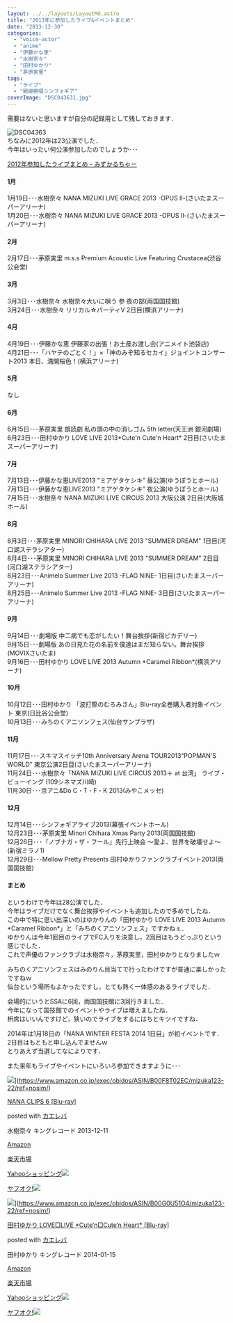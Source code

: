 ```yaml
---
layout: ../../layouts/LayoutMd.astro
title: "2013年に参加したライブ&イベントまとめ"
date: "2013-12-30"
categories: 
  - "voice-actor"
  - "anime"
  - "伊藤かな恵"
  - "水樹奈々"
  - "田村ゆかり"
  - "茅原実里"
tags: 
  - "ライブ"
  - "戦姫絶唱シンフォギア"
coverImage: "DSC043631.jpg"
---
```


需要はないと思いますが自分の記録用として残しておきます．

![DSC04363](/archive/images/DSC043631.jpg "DSC04363.JPG")  
ちなみに2012年は23公演でした．  
今年はいったい何公演参加したのでしょうか･･･

[2012年参加したライブまとめ \- みずかるちゃー](https://mizuka123.net/archive/2709/)

#### 1月

1月19日･･･水樹奈々 NANA MIZUKI LIVE GRACE 2013 -OPUS Ⅱ-(さいたまスーパーアリーナ)  
1月20日･･･水樹奈々 NANA MIZUKI LIVE GRACE 2013 -OPUS Ⅱ-(さいたまスーパーアリーナ)

#### 2月

2月17日･･･茅原実里 m.s.s Premium Acoustic Live Featuring Crustacea(渋谷公会堂)

#### 3月

3月3日･･･水樹奈々 水樹奈々大いに唄う 参 夜の部(両国国技館)  
3月24日･･･水樹奈々 リリカル☆パーティⅤ 2日目(横浜アリーナ)

#### 4月

4月19日･･･伊藤かな恵 伊藤家の出張！お土産お渡し会(アニメイト池袋店)  
4月21日･･･「ハヤテのごとく！」×「神のみぞ知るセカイ」ジョイントコンサート2013 本日、満開桜色！(横浜アリーナ)

#### 5月

なし

#### 6月

6月15日･･･茅原実里 朗読劇 私の頭の中の消しゴム 5th letter(天王洲 銀河劇場)  
6月23日･･･田村ゆかり LOVE LIVE 2013\*Cute'n Cute'n Heart\* 2日目(さいたまスーパーアリーナ)

#### 7月

7月13日･･･伊藤かな恵LIVE2013 "ミアゲタケシキ” 昼公演(ゆうぽうとホール)  
7月13日･･･伊藤かな恵LIVE2013 "ミアゲタケシキ” 夜公演(ゆうぽうとホール)  
7月15日･･･水樹奈々 NANA MIZUKI LIVE CIRCUS 2013 大阪公演 2日目(大阪城ホール)

#### 8月

8月3日･･･茅原実里 MINORI CHIHARA LIVE 2013 "SUMMER DREAM" 1日目(河口湖ステラシアター)  
8月4日･･･茅原実里 MINORI CHIHARA LIVE 2013 "SUMMER DREAM" 2日目(河口湖ステラシアター)  
8月23日･･･Animelo Summer Live 2013 -FLAG NINE- 1日目(さいたまスーパーアリーナ)  
8月25日･･･Animelo Summer Live 2013 -FLAG NINE- 3日目(さいたまスーパーアリーナ)

#### 9月

9月14日･･･劇場版 中二病でも恋がしたい！舞台挨拶(新宿ピカデリー)  
9月15日･･･劇場版 あの日見た花の名前を僕達はまだ知らない。舞台挨拶(MOVIXさいたま)  
9月16日･･･田村ゆかり LOVE LIVE 2013 Autumn \*Caramel Ribbon\*(横浜アリーナ)

#### 10月

10月12日･･･田村ゆかり 「波打際のむろみさん」Blu-ray全巻購入者対象イベント 東京(日比谷公会堂)  
10月13日･･･みちのくアニソンフェス(仙台サンプラザ)

#### 11月

11月17日･･･スキマスイッチ10th Anniversary Arena TOUR2013“POPMAN'S WORLD” 東京公演2日目(さいたまスーパーアリーナ)  
11月24日･･･水樹奈々「NANA MIZUKI LIVE CIRCUS 2013＋ at 台湾」 ライブ・ビューイング (109シネマズ川崎)  
11月30日･･･京アニ&Do C・T・F・K 2013(みやこメッセ)

#### 12月

12月14日･･･シンフォギアライブ2013(幕張イベントホール)  
12月23日･･･茅原実里 Minori Chihara Xmas Party 2013(両国国技館)  
12月26日･･･『ノブナガ・ザ・フール』先行上映会 ～愛よ、世界を破壊せよ～(新宿ミラノ1)  
12月29日･･･Mellow Pretty Presents 田村ゆかりファンクラブイベント2013(両国国技館)

#### まとめ

というわけで今年は28公演でした．  
今年はライブだけでなく舞台挨拶やイベントも追加したので多めでしたね．   
この中で特に思い出深いのはゆかりんの「田村ゆかり LOVE LIVE 2013 Autumn \*Caramel Ribbon\*」と「みちのくアニソンフェス」ですかねぇ．  
ゆかりんは今年1回目のライブでFC入りを決意し，2回目はもうどっぷりという感じでした．  
これで声優のファンクラブは水樹奈々，茅原実里，田村ゆかりとなりましたｗ

みちのくアニソンフェスはみのりん目当てで行ったわけですが普通に楽しかったですねｗ   
仙台という場所もよかったですし，とても熱く一体感のあるライブでした．

会場的にいうとSSAに6回，両国国技館に3回行きました．  
今年になって国技館でのイベントやライブは増えましたね．  
枡席はいいんですけど，狭いのでライブをするにはちとキツイですね．

2014年は1月18日の「NANA WINTER FESTA 2014 1日目」が初イベントです．  
2日目はもともと申し込んでませんｗ  
とりあえず当選してなによりです．

また来年もライブやイベントにいろいろ参加できますように･･･

![](/archive/images/51hULsaRMoL._SL160_.jpg)](https://www.amazon.co.jp/exec/obidos/ASIN/B00F8T02EC/mizuka123-22/ref=nosim/)

[NANA CLIPS 6 \[Blu-ray\]](https://www.amazon.co.jp/exec/obidos/ASIN/B00F8T02EC/mizuka123-22/ref=nosim/)

posted with [カエレバ](http://kaereba.com)

水樹奈々 キングレコード 2013-12-11

[Amazon](http://www.amazon.co.jp/gp/search?keywords=NANA%20CLIPS%206&__mk_ja_JP=%83J%83%5E%83J%83i&tag=mizuka123-22 "アマゾン")

[楽天市場](http://hb.afl.rakuten.co.jp/hgc/032b53ee.4b34c5ee.0f4a541e.f440145e/?pc=http%3A%2F%2Fsearch.rakuten.co.jp%2Fsearch%2Fmall%2FNANA%2520CLIPS%25206%2F-%2Ff.1-p.1-s.1-sf.0-st.A-v.2%3Fx%3D0%26scid%3Daf_ich_link_urltxt%26m%3Dhttp%3A%2F%2Fm.rakuten.co.jp%2F "楽天市場")

[Yahooショッピング![](//ad.jp.ap.valuecommerce.com/servlet/gifbanner?sid=3066752&pid=881990642)](//ck.jp.ap.valuecommerce.com/servlet/referral?sid=3066752&pid=881990642&vc_url=http%3A%2F%2Fshopping.search.yahoo.co.jp%2Fsearch%3FuIv%3Don%26ei%3DUTF-8%26tab_ex%3Dcommerce%26slider%3D0%26va%3DNANA%2520CLIPS%25206 "Yahooショッピング")

[ヤフオク!![](//ad.jp.ap.valuecommerce.com/servlet/gifbanner?sid=3066752&pid=881990645)](//ck.jp.ap.valuecommerce.com/servlet/referral?sid=3066752&pid=881990645&vc_url=http%3A%2F%2Fauctions.search.yahoo.co.jp%2Fsearch%3Fvo%3D%26ve%3D%26auccat%3D0%26aucminprice%3D%26aucmaxprice%3D%26aucmin_bidorbuy_price%3D%26aucmax_bidorbuy_price%3D%26loc_cd%3D0%26abatch%3D0%26istatus%3D0%26filtered%3D1%26ei%3DUTF-8%26tab_ex%3Dcommerce%26va%3DNANA%2520CLIPS%25206 "ヤフオク!")

![](/archive/images/61bduJ97f9L._SL160_.jpg)](https://www.amazon.co.jp/exec/obidos/ASIN/B00G0U51O4/mizuka123-22/ref=nosim/)

[田村ゆかり LOVE□LIVE \*Cute’n□Cute’n Heart\* \[Blu-ray\]](https://www.amazon.co.jp/exec/obidos/ASIN/B00G0U51O4/mizuka123-22/ref=nosim/)

posted with [カエレバ](http://kaereba.com)

田村ゆかり キングレコード 2014-01-15

[Amazon](http://www.amazon.co.jp/gp/search?keywords=Cute%27n%20Heart&__mk_ja_JP=%83J%83%5E%83J%83i&tag=mizuka123-22 "アマゾン")

[楽天市場](http://hb.afl.rakuten.co.jp/hgc/032b53ee.4b34c5ee.0f4a541e.f440145e/?pc=http%3A%2F%2Fsearch.rakuten.co.jp%2Fsearch%2Fmall%2FCute%2527n%2520Heart%2F-%2Ff.1-p.1-s.1-sf.0-st.A-v.2%3Fx%3D0%26scid%3Daf_ich_link_urltxt%26m%3Dhttp%3A%2F%2Fm.rakuten.co.jp%2F "楽天市場")

[Yahooショッピング![](//ad.jp.ap.valuecommerce.com/servlet/gifbanner?sid=3066752&pid=881990642)](//ck.jp.ap.valuecommerce.com/servlet/referral?sid=3066752&pid=881990642&vc_url=http%3A%2F%2Fshopping.search.yahoo.co.jp%2Fsearch%3FuIv%3Don%26ei%3DUTF-8%26tab_ex%3Dcommerce%26slider%3D0%26va%3DCute%2527n%2520Heart "Yahooショッピング")

[ヤフオク!![](//ad.jp.ap.valuecommerce.com/servlet/gifbanner?sid=3066752&pid=881990645)](//ck.jp.ap.valuecommerce.com/servlet/referral?sid=3066752&pid=881990645&vc_url=http%3A%2F%2Fauctions.search.yahoo.co.jp%2Fsearch%3Fvo%3D%26ve%3D%26auccat%3D0%26aucminprice%3D%26aucmaxprice%3D%26aucmin_bidorbuy_price%3D%26aucmax_bidorbuy_price%3D%26loc_cd%3D0%26abatch%3D0%26istatus%3D0%26filtered%3D1%26ei%3DUTF-8%26tab_ex%3Dcommerce%26va%3DCute%2527n%2520Heart "ヤフオク!")
